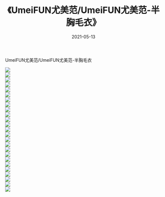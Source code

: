 ﻿---
layout: post
title:  《UmeiFUN尤美范/UmeiFUN尤美范-半胸毛衣》
date:   2021-05-13
img: http://img.660000.xyz/Sharelink/网络美图/2021/UmeiFUN尤美范/UmeiFUN尤美范-半胸毛衣/000.jpg
categories: [美女, 清纯, 唯美]
---

UmeiFUN尤美范/UmeiFUN尤美范-半胸毛衣

 ![](http://img.660000.xyz/Sharelink/网络美图/2021/UmeiFUN尤美范/UmeiFUN尤美范-半胸毛衣/001.jpg) <br>![](http://img.660000.xyz/Sharelink/网络美图/2021/UmeiFUN尤美范/UmeiFUN尤美范-半胸毛衣/002.jpg) <br>![](http://img.660000.xyz/Sharelink/网络美图/2021/UmeiFUN尤美范/UmeiFUN尤美范-半胸毛衣/003.jpg) <br>![](http://img.660000.xyz/Sharelink/网络美图/2021/UmeiFUN尤美范/UmeiFUN尤美范-半胸毛衣/004.jpg) <br>![](http://img.660000.xyz/Sharelink/网络美图/2021/UmeiFUN尤美范/UmeiFUN尤美范-半胸毛衣/005.jpg) <br>![](http://img.660000.xyz/Sharelink/网络美图/2021/UmeiFUN尤美范/UmeiFUN尤美范-半胸毛衣/006.jpg) <br>![](http://img.660000.xyz/Sharelink/网络美图/2021/UmeiFUN尤美范/UmeiFUN尤美范-半胸毛衣/007.jpg) <br>![](http://img.660000.xyz/Sharelink/网络美图/2021/UmeiFUN尤美范/UmeiFUN尤美范-半胸毛衣/008.jpg) <br>![](http://img.660000.xyz/Sharelink/网络美图/2021/UmeiFUN尤美范/UmeiFUN尤美范-半胸毛衣/009.jpg) <br>![](http://img.660000.xyz/Sharelink/网络美图/2021/UmeiFUN尤美范/UmeiFUN尤美范-半胸毛衣/010.jpg) <br>![](http://img.660000.xyz/Sharelink/网络美图/2021/UmeiFUN尤美范/UmeiFUN尤美范-半胸毛衣/011.jpg) <br>![](http://img.660000.xyz/Sharelink/网络美图/2021/UmeiFUN尤美范/UmeiFUN尤美范-半胸毛衣/012.jpg) <br>![](http://img.660000.xyz/Sharelink/网络美图/2021/UmeiFUN尤美范/UmeiFUN尤美范-半胸毛衣/013.jpg) <br>![](http://img.660000.xyz/Sharelink/网络美图/2021/UmeiFUN尤美范/UmeiFUN尤美范-半胸毛衣/014.jpg) <br>![](http://img.660000.xyz/Sharelink/网络美图/2021/UmeiFUN尤美范/UmeiFUN尤美范-半胸毛衣/015.jpg) <br>![](http://img.660000.xyz/Sharelink/网络美图/2021/UmeiFUN尤美范/UmeiFUN尤美范-半胸毛衣/016.jpg) <br>![](http://img.660000.xyz/Sharelink/网络美图/2021/UmeiFUN尤美范/UmeiFUN尤美范-半胸毛衣/017.jpg) <br>![](http://img.660000.xyz/Sharelink/网络美图/2021/UmeiFUN尤美范/UmeiFUN尤美范-半胸毛衣/018.jpg) <br>![](http://img.660000.xyz/Sharelink/网络美图/2021/UmeiFUN尤美范/UmeiFUN尤美范-半胸毛衣/019.jpg) <br>![](http://img.660000.xyz/Sharelink/网络美图/2021/UmeiFUN尤美范/UmeiFUN尤美范-半胸毛衣/020.jpg) <br>![](http://img.660000.xyz/Sharelink/网络美图/2021/UmeiFUN尤美范/UmeiFUN尤美范-半胸毛衣/021.jpg) <br>![](http://img.660000.xyz/Sharelink/网络美图/2021/UmeiFUN尤美范/UmeiFUN尤美范-半胸毛衣/022.jpg) <br>![](http://img.660000.xyz/Sharelink/网络美图/2021/UmeiFUN尤美范/UmeiFUN尤美范-半胸毛衣/023.jpg) <br>![](http://img.660000.xyz/Sharelink/网络美图/2021/UmeiFUN尤美范/UmeiFUN尤美范-半胸毛衣/024.jpg) <br>![](http://img.660000.xyz/Sharelink/网络美图/2021/UmeiFUN尤美范/UmeiFUN尤美范-半胸毛衣/025.jpg) <br>